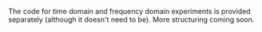 The code for time domain and frequency domain experiments is provided separately (although it doesn't need to be).
More structuring coming soon.
